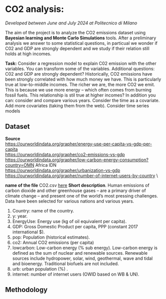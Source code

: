 # CO2 analysis: 
*Developed between June and July 2024 at Politecnico di Milano*

The aim of the project is to analyze the CO2 emissions dataset using **Bayesian learning and Monte Carlo Simulations** tools. After a preliminary analysis we answer to some statistical questions, in particual we wonder if C02 and GDP are strongly dependent and we study if their relation still holds at high incomes.


**Task:** Consider a regression model to explain C02 emission with the other variables. You can
transform some of the variables. Additional questions: C02 and GDP are strongly dependent?
Historically, CO2 emissions have been strongly correlated with how much money we have.
This is particularly true at low-to-middle incomes. The richer we are, the more CO2 we
emit. This is because we use more energy – which often comes from burning fossil fuels. This
relationship is stil true at higher incomes? In addition you can: consider and compare various
years. Consider the time as a covariate. Add more covariates (taking them from the web).
Consider time series models

## Dataset
**Source** \
https://ourworldindata.org/grapher/energy-use-per-capita-vs-gdp-per-capita \
https://ourworldindata.org/grapher/co2-emissions-vs-gdp \
https://ourworldindata.org/grapher/low-carbon-energy-consumption?country=OMN Africa IDN \
https://ourworldindata.org/grapher/urbanization-vs-gdp \
https://ourworldindata.org/grapher/number-of-internet-users-by-country \

**name of the file** CO2.csv [here]()
**Short description**. Human emissions of carbon dioxide and other greenhouse gases – are a
primary driver of climate change – and present one of the world’s most pressing challenges.
Data have been selected for various nations and various years.
1. Country: name of the country.
2. y: year.
3. EnergyUse: Energy use (kg of oil equivalent per capita).
4. GDP: Gross Domestic Product per capita, PPP (constant 2017 international $).
5. pop: Population (historical estimates).
6. co2: Annual CO2 emissions (per capita)
7. lowcarbon: Low-carbon energy (% sub energy). Low-carbon energy is defined as the
sum of nuclear and renewable sources. Renewable sources include hydropower, solar,
wind, geothermal, wave and tidal and bioenergy. Traditional biofuels are not included.
8. urb: urban population (%) .
9. internet: number of internet users (OWID based on WB & UN).

## Methodology
